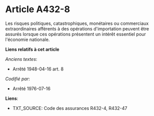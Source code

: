 # Article A432-8

Les risques politiques, catastrophiques, monétaires ou commerciaux extraordinaires afférents à des opérations d'importation
peuvent être assurés lorsque ces opérations présentent un intérêt essentiel pour l'économie nationale.

**Liens relatifs à cet article**

_Anciens textes_:

  - Arrêté 1948-04-16 art. 8

_Codifié par_:

  - Arrêté 1976-07-16

**Liens**:

  - TXT_SOURCE: Code des assurances R432-4, R432-47
